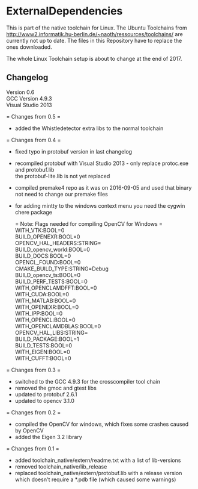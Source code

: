 # ExternalDependencies

This is part of the native toolchain for Linux. 
The Ubuntu Toolchains from http://www2.informatik.hu-berlin.de/~naoth/ressources/toolchains/ are
currently not up to date. The files in this Repository have to replace the ones downloaded.  
  
The whole Linux Toolchain setup is about to change at the end of 2017.  


## Changelog
Version 0.6  
GCC Version 4.9.3  
Visual Studio 2013 

= Changes from 0.5 =  
 - added the Whistledetector extra libs to the normal toolchain


= Changes from 0.4 =  
 - fixed typo in protobuf version in last changelog  
 - recompiled protobuf with Visual Studio 2013 - only replace protoc.exe and protobuf.lib   
   the protobuf-lite.lib is not yet replaced  
 - compiled premake4 repo as it was on 2016-09-05 and used that binary  
   not need to change our premake files  
 - for adding mintty to the windows context menu you need the cygwin chere package  
   
   = Note: Flags needed for compiling OpenCV for Windows =  
        WITH_VTK:BOOL=0  
        BUILD_OPENEXR:BOOL=0  
        OPENCV_HAL_HEADERS:STRING=  
        BUILD_opencv_world:BOOL=0  
        BUILD_DOCS:BOOL=0  
        OPENCL_FOUND:BOOL=0  
        CMAKE_BUILD_TYPE:STRING=Debug  
        BUILD_opencv_ts:BOOL=0  
        BUILD_PERF_TESTS:BOOL=0  
        WITH_OPENCLAMDFFT:BOOL=0  
        WITH_CUDA:BOOL=0  
        WITH_MATLAB:BOOL=0  
        WITH_OPENEXR:BOOL=0  
        WITH_IPP:BOOL=0  
        WITH_OPENCL:BOOL=0  
        WITH_OPENCLAMDBLAS:BOOL=0  
        OPENCV_HAL_LIBS:STRING=  
        BUILD_PACKAGE:BOOL=1  
        BUILD_TESTS:BOOL=0  
        WITH_EIGEN:BOOL=0  
        WITH_CUFFT:BOOL=0   
   
 
= Changes from 0.3 =  
 - switched to the GCC 4.9.3 for the crosscompiler tool chain  
 - removed the gmoc and gtest libs  
 - updated to protobuf 2.6.1  
 - updated to opencv 3.1.0  
 
= Changes from 0.2 =  
 - compiled the OpenCV for windows, which fixes some crashes caused by OpenCV  
 - added the Eigen 3.2 library  

= Changes from 0.1 =
 - added toolchain_native/extern/readme.txt with a list of lib-versions  
 - removed toolchain_native/lib_release  
 - replaced toolchain_native/extern/protobuf.lib with a release version which doesn't require a *.pdb file (which caused some warnings)  
